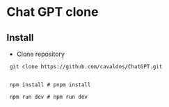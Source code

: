 # Chat GPT clone

## Install

- Clone repository

```shell
 git clone https://github.com/cavaldos/ChatGPT.git
```

```shell

 npm install # pnpm install
```

```shell
 npm run dev # npm run dev
```
